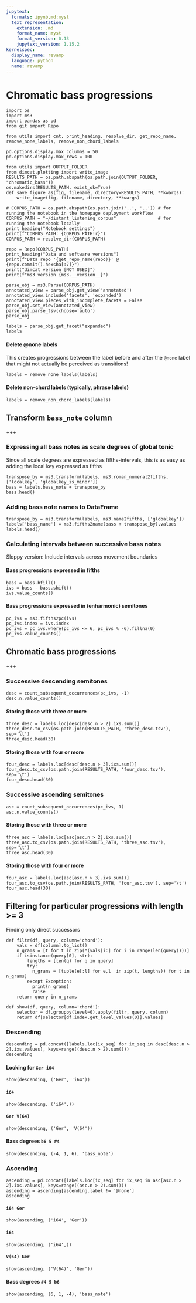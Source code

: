 ```yaml
---
jupytext:
  formats: ipynb,md:myst
  text_representation:
    extension: .md
    format_name: myst
    format_version: 0.13
    jupytext_version: 1.15.2
kernelspec:
  display_name: revamp
  language: python
  name: revamp
---
```


# Chromatic bass progressions

```{code-cell}
import os
import ms3
import pandas as pd
from git import Repo

from utils import cnt, print_heading, resolve_dir, get_repo_name, remove_none_labels, remove_non_chord_labels

pd.options.display.max_columns = 50
pd.options.display.max_rows = 100
```

```{code-cell}
from utils import OUTPUT_FOLDER
from dimcat.plotting import write_image
RESULTS_PATH = os.path.abspath(os.path.join(OUTPUT_FOLDER, "chromatic_bass"))
os.makedirs(RESULTS_PATH, exist_ok=True)
def save_figure_as(fig, filename, directory=RESULTS_PATH, **kwargs):
    write_image(fig, filename, directory, **kwargs)
```

```{code-cell}
# CORPUS_PATH = os.path.abspath(os.path.join('..', '..')) # for running the notebook in the homepage deployment workflow
CORPUS_PATH = "~/distant_listening_corpus"                # for running the notebook locally
print_heading("Notebook settings")
print(f"CORPUS_PATH: {CORPUS_PATH!r}")
CORPUS_PATH = resolve_dir(CORPUS_PATH)
```

```{code-cell}
repo = Repo(CORPUS_PATH)
print_heading("Data and software versions")
print(f"Data repo '{get_repo_name(repo)}' @ {repo.commit().hexsha[:7]}")
print("dimcat version [NOT USED]")
print(f"ms3 version {ms3.__version__}")
```

```{code-cell}
parse_obj = ms3.Parse(CORPUS_PATH)
annotated_view = parse_obj.get_view('annotated')
annotated_view.include('facets', 'expanded')
annotated_view.pieces_with_incomplete_facets = False
parse_obj.set_view(annotated_view)
parse_obj.parse_tsv(choose='auto')
parse_obj
```

```{code-cell}
labels = parse_obj.get_facet("expanded")
labels
```

#### Delete @none labels
This creates progressions between the label before and after the `@none` label that might not actually be perceived as transitions!

```{code-cell}
labels = remove_none_labels(labels)
```

#### Delete non-chord labels (typically, phrase labels)

```{code-cell}
labels = remove_non_chord_labels(labels)
```

## Transform `bass_note` column

+++

### Expressing all bass notes as scale degrees of global tonic
Since all scale degrees are expressed as fifths-intervals, this is as easy as adding the local key expressed as fifths

```{code-cell}
transpose_by = ms3.transform(labels, ms3.roman_numeral2fifths, ['localkey', 'globalkey_is_minor'])
bass = labels.bass_note + transpose_by
bass.head()
```

### Adding bass note names to DataFrame

```{code-cell}
transpose_by = ms3.transform(labels, ms3.name2fifths, ['globalkey'])
labels['bass_name'] = ms3.fifths2name(bass + transpose_by).values
labels.head()
```

### Calculating intervals between successive bass notes
Sloppy version: Include intervals across movement boundaries

#### Bass progressions expressed in fifths

```{code-cell}
bass = bass.bfill()
ivs = bass - bass.shift()
ivs.value_counts()
```

#### Bass progressions expressed in (enharmonic) semitones

```{code-cell}
pc_ivs = ms3.fifths2pc(ivs)
pc_ivs.index = ivs.index
pc_ivs = pc_ivs.where(pc_ivs <= 6, pc_ivs % -6).fillna(0)
pc_ivs.value_counts()
```

## Chromatic bass progressions

+++

### Successive descending semitones

```{code-cell}
desc = count_subsequent_occurrences(pc_ivs, -1)
desc.n.value_counts()
```

#### Storing those with three or more

```{code-cell}
three_desc = labels.loc[desc[desc.n > 2].ixs.sum()]
three_desc.to_csv(os.path.join(RESULTS_PATH, 'three_desc.tsv'), sep='\t')
three_desc.head(30)
```

#### Storing those with four or more

```{code-cell}
four_desc = labels.loc[desc[desc.n > 3].ixs.sum()]
four_desc.to_csv(os.path.join(RESULTS_PATH, 'four_desc.tsv'), sep='\t')
four_desc.head(30)
```

### Successive ascending semitones

```{code-cell}
asc = count_subsequent_occurrences(pc_ivs, 1)
asc.n.value_counts()
```

#### Storing those with three or more

```{code-cell}
three_asc = labels.loc[asc[asc.n > 2].ixs.sum()]
three_asc.to_csv(os.path.join(RESULTS_PATH, 'three_asc.tsv'), sep='\t')
three_asc.head(30)
```

#### Storing those with four or more

```{code-cell}
four_asc = labels.loc[asc[asc.n > 3].ixs.sum()]
four_asc.to_csv(os.path.join(RESULTS_PATH, 'four_asc.tsv'), sep='\t')
four_asc.head(30)
```

## Filtering for particular progressions with length >= 3
Finding only direct successors

```{code-cell}
def filtr(df, query, column='chord'):
    vals = df[column].to_list()
    n_grams = [t for t in zip(*(vals[i:] for i in range(len(query))))]
    if isinstance(query[0], str):
        lengths = [len(q) for q in query]
        try:
          n_grams = [tuple(e[:l] for e,l  in zip(t, lengths)) for t in n_grams]
        except Exception:
          print(n_grams)
          raise
    return query in n_grams

def show(df, query, column='chord'):
    selector = df.groupby(level=0).apply(filtr, query, column)
    return df[selector[df.index.get_level_values(0)].values]
```

### Descending

```{code-cell}
descending = pd.concat([labels.loc[ix_seq] for ix_seq in desc[desc.n > 2].ixs.values], keys=range((desc.n > 2).sum()))
descending
```

#### Looking for `Ger i64`

```{code-cell}
show(descending, ('Ger', 'i64'))
```

#### `i64`

```{code-cell}
show(descending, ('i64',))
```

#### `Ger V(64)`

```{code-cell}
show(descending, ('Ger', 'V(64'))
```

#### Bass degrees `b6 5 #4`

```{code-cell}
show(descending, (-4, 1, 6), 'bass_note')
```

### Ascending

```{code-cell}
ascending = pd.concat([labels.loc[ix_seq] for ix_seq in asc[asc.n > 2].ixs.values], keys=range((asc.n > 2).sum()))
ascending = ascending[ascending.label != '@none']
ascending
```

#### `i64 Ger`

```{code-cell}
show(ascending, ('i64', 'Ger'))
```

#### `i64`

```{code-cell}
show(ascending, ('i64',))
```

#### `V(64) Ger`

```{code-cell}
show(ascending, ('V(64)', 'Ger'))
```

#### Bass degrees `#4 5 b6`

```{code-cell}
show(ascending, (6, 1, -4), 'bass_note')
```
